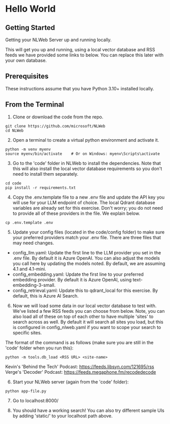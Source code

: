 # Hello World

## Getting Started

Getting your NLWeb Server up and running locally.

This will get you up and running, using a local vector database and RSS feeds we have provided some links to below. You can replace this later with your own database.

## Prerequisites

These instructions assume that you have Python 3.10+ installed locally.

## From the Terminal 

1. Clone or download the code from the repo.
```
git clone https://github.com/microsoft/NLWeb
cd NLWeb
```

2. Open a terminal to create a virtual python environment and activate it.
```
python -m venv myenv
source myenv/bin/activate    # Or on Windows: myenv\Scripts\activate
```

3. Go to the 'code' folder in NLWeb to install the dependencies. Note that this will also install the local vector database requirements so you don't need to install them separately.
```
cd code
pip install -r requirements.txt
```

4. Copy the .env.template file to a new .env file and update the API key you will use for your LLM endpoint of choice. The local Qdrant database variables are already set for this exercise.  Don't worry; you do not need to provide all of these providers in the file.  We explain below.
```
cp .env.template .env
```

5. Update your config files (located in the code/config folder) to make sure your preferred providers match your .env file. There are three files that may need changes.
- config_llm.yaml: Update the first line to the LLM provider you set in the .env file.  By default it is Azure OpenAI.  You can also adjust the models you call here by updating the models noted.  By default, we are assuming 4.1 and 4.1-mini.
- config_embedding.yaml: Update the first line to your preferred embedding provider.  By default it is Azure OpenAI, using text-embedding-3-small.
- config_retrieval.yaml: Update this to qdrant_local for this exercise.  By default, this is Azure AI Search.

6. Now we will load some data in our local vector database to test with. We've listed a few RSS feeds you can choose from below. Note, you can also load all of these on top of each other to have multiple 'sites' to search across as well.  By default it will search all sites you load, but this is configured in config_nlweb.yaml if you want to scope your search to specific sites.

The format of the command is as follows (make sure you are still in the 'code' folder when you run this):
```
python -m tools.db_load <RSS URL> <site-name>
```

Kevin's 'Behind the Tech' Podcast:  https://feeds.libsyn.com/121695/rss
Verge's 'Decoder' Podcast: https://feeds.megaphone.fm/recodedecode
<TODO ADD MORE>

6. Start your NLWeb server (again from the 'code' folder):
```
python app-file.py
```

7. Go to localhost:8000/

8. You should have a working search!  You can also try different sample UIs by adding 'static/<html file name>' to your localhost path above.
